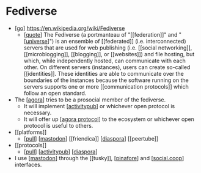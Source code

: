 # Fediverse

- [[go]] https://en.wikipedia.org/wiki/Fediverse
  - [[quote]] The Fediverse (a portmanteau of "[[federation]]" and "[[universe]]") is an ensemble of [[federated]] (i.e. interconnected) servers that are used for web publishing (i.e. [[social networking]], [[microblogging]], [[blogging]], or [[websites]]) and file hosting, but which, while independently hosted, can communicate with each other. On different servers (instances), users can create so-called [[identities]]. These identities are able to communicate over the boundaries of the instances because the software running on the servers supports one or more [[communication protocols]] which follow an open standard.
- The [[agora]] tries to be a prosocial member of the fediverse.
  - It will implement [[activitypub]] or whichever open protocol is necessary.
  - It will offer up [[agora protocol]] to the ecosystem or whichever open protocol is useful to others.
- [[platforms]]
  - [[pull]] [[mastodon]] [[friendica]] [[diaspora]] [[peertube]]
- [[protocols]]
  - [[pull]] [[activitypub]] [[diaspora]]
- I use [[mastodon]] through the [[tusky]], [[pinafore]] and [[social.coop]] interfaces.

[//begin]: # "Autogenerated link references for markdown compatibility"
[go]: go "Go"
[quote]: quote "Quote"
[universe]: universe "Universe"
[agora]: agora "Agora"
[activitypub]: activitypub "ActivityPub"
[agora protocol]: agora-protocol "Agora Protocol"
[pull]: pull "Pull"
[mastodon]: mastodon "Mastodon"
[diaspora]: diaspora "Diaspora"
[pinafore]: pinafore "Pinafore"
[social.coop]: social.coop "social.coop"
[//end]: # "Autogenerated link references"